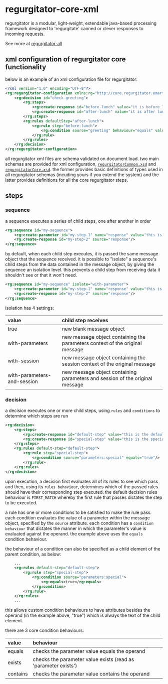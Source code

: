 # regurgitator-core-xml

regurgitator is a modular, light-weight, extendable java-based processing framework designed to 'regurgitate' canned or clever responses to incoming requests.

See more at [regurgitator-all](http://github.com/talmeym/regurgitator-all)

## xml configuration of regurgitator core functionality

below is an example of an xml configuration file for regurgitator:

```xml
<?xml version="1.0" encoding="UTF-8"?>
<rg:regurgitator-configuration xmlns:rg="http://core.regurgitator.emarte.com" xmlns:xsi="http://www.w3.org/2001/XMLSchema-instance" xsi:schemaLocation="http://core.regurgitator.emarte.com regurgitatorCore.xsd">
	<rg:decision id="check-greeting">
		<rg:steps>
			<rg:create-response id="before-lunch" value="it is before lunch"/>
			<rg:create-response id="after-lunch" value="it is after lunch"/>
		</rg:steps>
		<rg:rules defaultStep="after-lunch">
			<rg:rule step="before-lunch">
				<rg:condition source="greeting" behaviour="equals" value="good morning"/>
			</rg:rule>
		</rg:rules>
	</rg:decision>
</rg:regurgitator-configuration>
```

all regurgitator xml files are schema validated on document load. two main schemas are provided for xml configuration, [``regurgitatorCommon.xsd``](https://github.com/talmeym/regurgitator-core-xml/blob/master/src/main/resources/regurgitatorCommon.xsd) and [``regurgitatorCore.xsd``](https://github.com/talmeym/regurgitator-core-xml/blob/master/src/main/resources/regurgitatorCore.xsd). the former provides basic definitions of types used in all regurgitator schemas (incuding yours if you extend the system) and the latter provides definitions for all the core regurgitator steps.

## steps

### sequence

a sequence executes a series of child steps, one after another in order

```xml
<rg:sequence id="my-sequence">
	<rg:create-parameter id="my-step-1" name="response" value="this is the response"/>
	<rg:create-response id="my-step-2" source="response"/>
</rg:sequence>
```

by default, when each child step executes, it is passed the same message object that the sequence received. it is possible to "isolate" a sequence's child steps from the data contained in the message object, by giving the sequence an isolation level. this prevents a child step from receiving data it shouldn't see or that it won't need.

```xml
<rg:sequence id="my-sequence" isolate="with-parameter">
	<rg:create-parameter id="my-step-1" name="response" value="this is the response"/>
	<rg:create-response id="my-step-2" source="response"/>
</rg:sequence>
```

isolation has 4 settings:

| value | child step receives |
| :--- | :--- |
| true | new blank message object |
| with-parameters | new message object containing the parameters context of the original message |
| with-session | new message object containing the session context of the original message |
| with-parameters-and-session | new message object containing parameters and session of the original message |

### decision

a decision executes one or more child steps, using ``rules`` and ``conditions`` to determine which steps are run

```xml
<rg:decision>
	<rg:steps>
		<rg:create-response id="default-step" value="this is the default response">
		<rg:create-response id="special-step" value="this is the special response"/>
	</rg:steps>
	<rg:rules default-step="default-step">
		<rg:rule step="special-step">
			<rg:condition source="parameters:special" equals="true"/>
		</rg:rule>
	</rg:rules>
</rg:decision>
```

upon execution, a decision first evaluates all of its rules to see which pass and then, using its ``rules behaviour``, determines which of the passed rules should have their corresponding step executed. the default decision rules behaviour is ``FIRST_MATCH`` whereby the first rule that passes dictates the step to be executed.

a rule has one or more conditions to be satisfied to make the rule pass. each condition evaluates the value of a parameter within the message object, specified by the ``source`` attribute. each condition has a ``condition behaviour`` that dictates the manner in which the parameter's value is evaluated against the operand. the example above uses the ``equals`` condition behaviour.

the behaviour of a condition can also be specified as a child element of the parent condition, as below:

```xml
	...
	<rg:rules default-step="default-step">
		<rg:rule step="special-step">
			<rg:condition source="parameters:special">
				<rg:equals>true</rg:equals>
			</rg:condition>
		</rg:rule>
	</rg:rules>
	...
```

this allows custom condition behaviours to have attributes besides the operand (in the example above, "true") which is always the text of the child element.

there are 3 core condition behaviours:

| value | behaviour |
| :--- | :--- |
| equals | checks the parameter value equals the operand |
| exists | checks the parameter value exists (read as 'parameter exists') |
| contains | checks the parameter value contains the operand |
